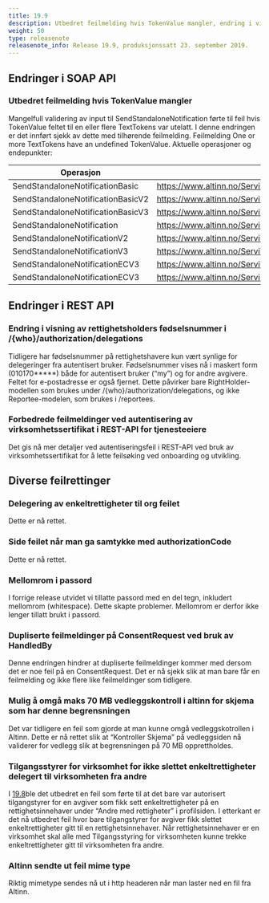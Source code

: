 ```yaml
---
title: 19.9
description: Utbedret feilmelding hvis TokenValue mangler, endring i visning av rettighetsholders fødselsnummer, feilrettinger.
weight: 50
type: releasenote
releasenote_info: Release 19.9, produksjonssatt 23. september 2019.
---
```


## Endringer i SOAP API

### Utbedret feilmelding hvis TokenValue mangler

Mangelfull validering av input til SendStandaloneNotification førte til feil hvis TokenValue feltet til en eller flere TextTokens var utelatt. I denne endringen er det innført sjekk av dette med tilhørende feilmelding. Feilmelding One or more TextTokens have an undefined TokenValue.
Aktuelle operasjoner og endepunkter:

|  Operasjon | Endepunkt URL  |
|---|---|
| SendStandaloneNotificationBasic | https://www.altinn.no/ServiceEngineExternal/NotificationAgencyExternalBasic.svc |
| SendStandaloneNotificationBasicV2 | https://www.altinn.no/ServiceEngineExternal/NotificationAgencyExternalBasic.svc |
| SendStandaloneNotificationBasicV3 | https://www.altinn.no/ServiceEngineExternal/NotificationAgencyExternalBasic.svc |
| SendStandaloneNotification | https://www.altinn.no/ServiceEngineExternal/NotificationAgencyExternal.svc |
| SendStandaloneNotificationV2 | https://www.altinn.no/ServiceEngineExternal/NotificationAgencyExternal.svc |
| SendStandaloneNotificationV3 | https://www.altinn.no/ServiceEngineExternal/NotificationAgencyExternal.svc |
| SendStandaloneNotificationECV3 | https://www.altinn.no/ServiceEngineExternal/NotificationAgencyExternalEC.svc |
| SendStandaloneNotificationECV3 | https://www.altinn.no/ServiceEngineExternal/NotificationAgencyExternalEC2.svc |

## Endringer i REST API

### Endring i visning av rettighetsholders fødselsnummer i /{who}/authorization/delegations

Tidligere har fødselsnummer på rettighetshavere kun vært synlige for delegeringer fra autentisert bruker. Fødselsnummer vises nå i maskert form (010170*****) både for autentisert bruker (“my”) og for andre avgivere. Feltet for e-postadresse er også fjernet. Dette påvirker bare RightHolder-modellen som brukes under /{who}/authorization/delegations, og ikke Reportee-modelen, som brukes i /reportees.

### Forbedrede feilmeldinger ved autentisering av virksomhetssertifikat i REST-API for tjenesteeiere

Det gis nå mer detaljer ved autentiseringsfeil i REST-API ved bruk av virksomhetssertifikat for å lette feilsøking ved onboarding og utvikling.

## Diverse feilrettinger

### Delegering av enkeltrettigheter til org feilet  

Dette er nå rettet.

### Side feilet når man ga samtykke med authorizationCode

Dette er nå rettet.

### Mellomrom i passord

I forrige release utvidet vi tillatte passord med en del tegn, inkludert mellomrom (whitespace). Dette skapte problemer. Mellomrom er derfor ikke lenger tillatt brukt i passord.

### Dupliserte feilmeldinger på ConsentRequest ved bruk av HandledBy

Denne endringen hindrer at dupliserte feilmeldinger kommer med dersom det er noe feil på en ConsentRequest. Det er nå sjekk slik at man bare får en feilmelding og ikke flere like feilmeldinger som tidligere.

### Mulig å omgå maks 70 MB vedleggskontroll i altinn for skjema som har denne begrensningen

Det var tidligere en feil som gjorde at man kunne omgå vedleggskotrollen i Altinn. Dette er nå rettet slik at “Kontroller Skjema” på vedleggsiden nå validerer for vedlegg slik at begrensningen på 70 MB opprettholdes.

### Tilgangsstyrer for virksomhet for ikke slettet enkeltrettigheter delegert til virksomheten fra andre

I [19.8](../19-8)ble det utbedret en feil som førte til at det bare var autorisert tilgangstyrer for en avgiver som fikk sett enkeltrettigheter på en rettighetsinnehaver under “Andre med rettigheter” i profilsiden.
I etterkant er det nå utbedret feil hvor bare tilgangstyrer for avgiver fikk slettet enkeltrettigheter gitt til en rettighetsinnehaver. Når rettighetsinnehaver er en virksomhet skal alle med Tilgangsstyring for virksomheten kunne trekke enkeltrettigheter gitt til virksomheten fra andre.

### Altinn sendte ut feil mime type

Riktig mimetype sendes nå ut i http headeren når man laster ned en fil fra Altinn.
